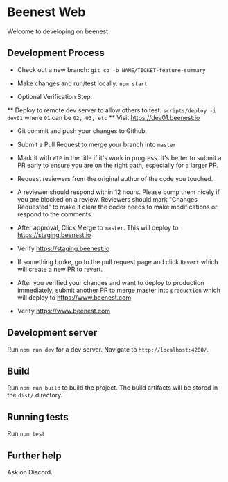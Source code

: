 # Beenest Web
Welcome to developing on beenest

## Development Process

* Check out a new branch: ``git co -b NAME/TICKET-feature-summary``

* Make changes and run/test locally: ``npm start``

* Optional Verification Step:

** Deploy to remote dev server to allow others to test: `scripts/deploy -i dev01` where `01` can be `02, 03, etc`
** Visit https://dev01.beenest.io

* Git commit and push your changes to Github.

* Submit a Pull Request to merge your branch into ``master``

* Mark it with `WIP` in the title if it's work in progress. It's better to submit a PR early to ensure you are on the right path, especially for a larger PR.

* Request reviewers from the original author of the code you touched.

* A reviewer should respond within 12 hours. Please bump them nicely if you are blocked on a review. Reviewers should mark "Changes Requested" to make it clear the coder needs to make modifications or respond to the comments.

* After approval, Click Merge to `master`. This will deploy to https://staging.beenest.io

* Verify https://staging.beenest.io

* If something broke, go to the pull request page and click `Revert` which will create a new PR to revert.

* After you verified your changes and want to deploy to production immediately, submit another PR to merge master into ``production`` which will deploy to https://www.beenest.com

* Verify https://www.beenest.com

## Development server

Run `npm run dev` for a dev server. Navigate to `http://localhost:4200/`.
## Build

Run `npm run build` to build the project. The build artifacts will be stored in the `dist/` directory.

## Running tests

Run `npm test`

## Further help

Ask on Discord.
